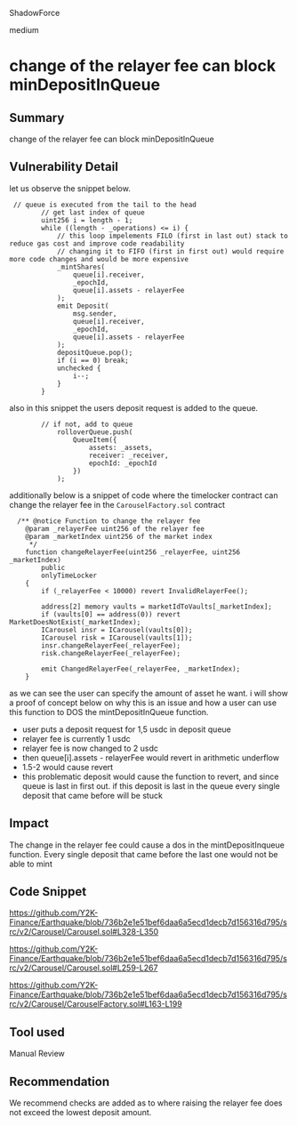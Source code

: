 ShadowForce

medium

# change of the relayer fee can block minDepositInQueue

## Summary
change of the relayer fee can block minDepositInQueue
## Vulnerability Detail
let us observe the snippet below.
```solidity
 // queue is executed from the tail to the head
        // get last index of queue
        uint256 i = length - 1;
        while ((length - _operations) <= i) {
            // this loop impelements FILO (first in last out) stack to reduce gas cost and improve code readability
            // changing it to FIFO (first in first out) would require more code changes and would be more expensive
            _mintShares(
                queue[i].receiver,
                _epochId,
                queue[i].assets - relayerFee
            );
            emit Deposit(
                msg.sender,
                queue[i].receiver,
                _epochId,
                queue[i].assets - relayerFee
            );
            depositQueue.pop();
            if (i == 0) break;
            unchecked {
                i--;
            }
        }
```
also in this snippet the users deposit request is added to the queue.
```solidity
        // if not, add to queue
            rolloverQueue.push(
                QueueItem({
                    assets: _assets,
                    receiver: _receiver,
                    epochId: _epochId
                })
            );
```
additionally below is a snippet of code where the timelocker contract can change the relayer fee in the `CarouselFactory.sol` contract
```solidity
  /** @notice Function to change the relayer fee
    @param _relayerFee uint256 of the relayer fee
    @param _marketIndex uint256 of the market index
     */
    function changeRelayerFee(uint256 _relayerFee, uint256 _marketIndex)
        public
        onlyTimeLocker
    {
        if (_relayerFee < 10000) revert InvalidRelayerFee();

        address[2] memory vaults = marketIdToVaults[_marketIndex];
        if (vaults[0] == address(0)) revert MarketDoesNotExist(_marketIndex);
        ICarousel insr = ICarousel(vaults[0]);
        ICarousel risk = ICarousel(vaults[1]);
        insr.changeRelayerFee(_relayerFee);
        risk.changeRelayerFee(_relayerFee);

        emit ChangedRelayerFee(_relayerFee, _marketIndex);
    }
```
as we can see the user can specify the amount of asset he want. i will show a proof of concept below on why this is an issue and how a user can use this function to DOS the mintDepositInQueue function.
- user puts a deposit request for 1,5 usdc in deposit queue
- relayer fee is currently 1 usdc
- relayer fee is now changed to 2 usdc
- then queue[i].assets - relayerFee would revert in arithmetic underflow
- 1.5-2 would cause revert
- this problematic deposit would cause the function to revert, and since queue is last in first out. if this deposit is last in the queue every single deposit that came before will be stuck
## Impact
The change in the relayer fee could cause a dos in the mintDepositInqueue function. Every single deposit that came before the last one would not be able to mint
## Code Snippet
https://github.com/Y2K-Finance/Earthquake/blob/736b2e1e51bef6daa6a5ecd1decb7d156316d795/src/v2/Carousel/Carousel.sol#L328-L350

https://github.com/Y2K-Finance/Earthquake/blob/736b2e1e51bef6daa6a5ecd1decb7d156316d795/src/v2/Carousel/Carousel.sol#L259-L267

https://github.com/Y2K-Finance/Earthquake/blob/736b2e1e51bef6daa6a5ecd1decb7d156316d795/src/v2/Carousel/CarouselFactory.sol#L163-L199
## Tool used

Manual Review

## Recommendation
We recommend checks are added as to where raising the relayer fee does not exceed the lowest deposit amount.